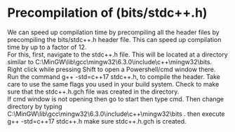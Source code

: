 # Precompilation of (bits/stdc++.h)
We can speed up compilation time by precompiling all the header files by precompiling the bits/stdc++.h header file. This can speed up compilation time by up to a factor of 12. \
For this, first, navigate to the stdc++.h file. This will be located at a directory similar to C:\MinGW\lib\gcc\mingw32\6.3.0\include\c++\mingw32\bits. Right click while pressing Shift to open a Powershell/cmd window there. Run the command g++ -std=c++17 stdc++.h, to compile the header. Take care to use the same flags you used in your build system. Check to make sure that the stdc++.h.gch file was created in the directory. \
If cmd window is not opening then go to start then type cmd. Then change directory by typing C:\MinGW\lib\gcc\mingw32\6.3.0\include\c++\mingw32\bits . then execute g++ -std=c++17 stdc++.h make sure stdc++.h.gch is created.
